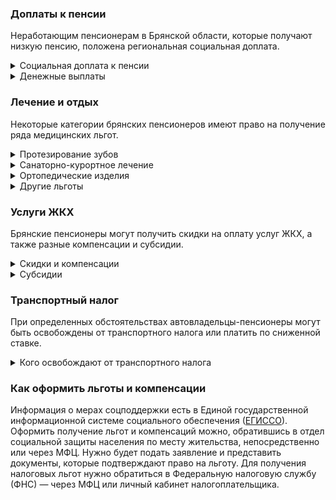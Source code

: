 ### Доплаты к пенсии
Неработающим пенсионерам в Брянской области, которые получают низкую пенсию, положена региональная социальная доплата. 
<details>
<summary>Социальная доплата к пенсии</summary>

В Брянской области региональный прожиточный минимум пенсионера ниже общефедерального. Поэтому неработающим пенсионерам с низкой пенсией положена федеральная социальная доплата до российского прожиточного минимума пенсионера. В 2021 году эта сумма [составляет]( https://pfr.gov.ru/grazhdanam/pensionres/soc_doplata/~7905) 10 022 рубля. Для назначения выплаты нужно обращаться в территориальное отделение Пенсионного фонда по месту своего жительства. 
</details>
<details>
<summary>Денежные выплаты</summary>

Если пенсионер относится к льготной категории, ему положена ежемесячная денежная выплата (ЕДВ), которую регулярно индексируют. Брянским ветеранам труда, ветеранам труда области и пострадавшим от политических репрессий полагается ЕДВ в сумме 433 рубля, а реабилитированным лицам и труженикам тыла — 540 рублей.
</details>


### Лечение и отдых
Некоторые категории брянских пенсионеров имеют право на получение ряда медицинских льгот.  
<details>
<summary>Протезирование зубов</summary>

Брянским пенсионерам, которые являются ветеранами труда, тружениками тыла, реабилитированными лицами или пострадавшими от репрессий, [возмещают]( https://docs.cntd.ru/document/974002302) часть расходов на изготовление и ремонт зубных протезов (кроме изготовленных из драгоценных металлов и металлокерамики). Компенсация составляет 75% от потраченного, но не более 2500 рублей в год. 
</details>
<details>
<summary>Санаторно-курортное лечение</summary>

Брянским инвалидам I группы вследствие военной травмы, по зрению или страдающим хронической почечной недостаточностью возмещают расходы на оплату проезда к месту лечения или реабилитации и обратно в поездах дальнего следования или междугородних автобусах.
</details>
<details>
<summary>Ортопедические изделия</summary>

В Брянской области пенсионеров, не являющихся инвалидами, обеспечивают по назначению врача протезно-ортопедическими изделиями.
</details>
<details>
<summary>Другие льготы</summary>

Брянские ветераны труда сохраняют обслуживание в поликлиниках и других медицинских учреждениях, к которым они были прикреплены в период работы до выхода на пенсию. Преимущественное право приёма в дома-интернаты для престарелых и инвалидов имеют брянские реабилитированные и пострадавшие от репрессий пенсионеры.
</details>


### Услуги ЖКХ
Брянские пенсионеры могут получить скидки на оплату услуг ЖКХ, а также разные компенсации и субсидии. 
<details>
<summary>Скидки и компенсации</summary>

Ветеранам труда и военной службы в Брянской области выплачивают 50-процентную компенсацию на оплату жилого помещения и коммунальных услуг, а также оплату капремонта. Право на возврат 50% расходов есть у реабилитированных и пострадавших от репрессий граждан. При этом выплата «в пределах утверждённых нормативов потребления» положена только тем, у кого нет задолженности по оплате услуг ЖКХ.
Одиноких неработающих пенсионеров по достижении 70 лет освобождают от взносов на капремонт на 50%, а когда им исполняется 80 лет, они могут не оплачивать этот взнос совсем. Льгота распространяется и на граждан этого возраста, если их семья состоит из неработающих пенсионеров и (или) инвалидов. 
Реабилитированные и пострадавшие от репрессий граждане имеют право на внеочередную установку телефона. 
</details>
<details>
<summary>Субсидии</summary>

Брянские пенсионеры могут рассчитывать на субсидию при тратах на оплату ЖКУ 22% дохода.
</details>

### Транспортный налог
При определенных обстоятельствах автовладельцы-пенсионеры могут быть освобождены от транспортного налога или платить по сниженной ставке. 
<details>
<summary>Кого освобождают от транспортного налога</summary>

В Брянской области от налога [освобождены]( https://docs.cntd.ru/document/974002052) инвалиды I и II группы, а пенсионеры и мужчины старше 60 лет, а женщины — 55 лет платят 50% от него. Льгота распространяется на один легковой автомобиль мощностью не более 100 л. с., а также мотоцикл или мотороллер мощностью до 40 л. с.
Также от уплаты транспортного налога освобождены Герои СССР и РФ, награждённые орденом Славы трёх степеней. Не платят налог участники и инвалиды ВОВ и боевых действий, чернобыльцы. Освобождение от налога действует на один легковой автомобиль мощностью не более 100 л. с. 
</details>

### Как оформить льготы и компенсации 
Информация о мерах соцподдержки есть в Единой государственной информационной системе социального обеспечения ([ЕГИССО]( http://egisso.ru/site/client/#/)). Оформить получение льгот и компенсаций можно, обратившись в отдел социальной защиты населения по месту жительства, непосредственно или через МФЦ. Нужно будет подать заявление и представить документы, которые подтверждают право на льготу. Для получения налоговых льгот нужно обратиться в Федеральную налоговую службу (ФНС) — через МФЦ или личный кабинет налогоплательщика.


















